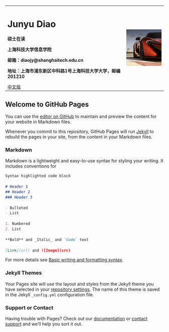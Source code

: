 <table border="0">
  <tr>
    <td width="75%">
      <h1>Junyu Diao</h1>
      <p><b>硕士在读</b></p>
      <p><b>上海科技大学信息学院</b></p>
      <p><b>邮箱：diaojy@shanghaitech.edu.cn</b></p>
      <p><b>地址：上海市浦东新区中科路1号上海科技大学大学，邮编201210</b></p>
      <a href="/index.html">中文版</a>
    </td>
    <td width="25%">
      <img src="imgs/avatar.png" width="100%">      <!-- 插入证件照代码 -->
    </td>
  </tr>
</table>

## Welcome to GitHub Pages

You can use the [editor on GitHub](https://github.com/martindiao/martindiao.github.io/edit/main/index.md) to maintain and preview the content for your website in Markdown files.

Whenever you commit to this repository, GitHub Pages will run [Jekyll](https://jekyllrb.com/) to rebuild the pages in your site, from the content in your Markdown files.

### Markdown

Markdown is a lightweight and easy-to-use syntax for styling your writing. It includes conventions for

```markdown
Syntax highlighted code block

# Header 1
## Header 2
### Header 3

- Bulleted
- List

1. Numbered
2. List

**Bold** and _Italic_ and `Code` text

[Link](url) and ![Image](src)
```

For more details see [Basic writing and formatting syntax](https://docs.github.com/en/github/writing-on-github/getting-started-with-writing-and-formatting-on-github/basic-writing-and-formatting-syntax).

### Jekyll Themes

Your Pages site will use the layout and styles from the Jekyll theme you have selected in your [repository settings](https://github.com/martindiao/martindiao.github.io/settings/pages). The name of this theme is saved in the Jekyll `_config.yml` configuration file.

### Support or Contact

Having trouble with Pages? Check out our [documentation](https://docs.github.com/categories/github-pages-basics/) or [contact support](https://support.github.com/contact) and we’ll help you sort it out.
